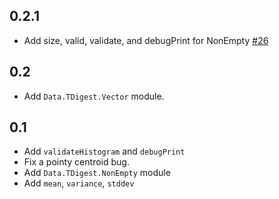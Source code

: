 ## 0.2.1

- Add size, valid, validate, and debugPrint for NonEmpty
  [#26](https://github.com/futurice/haskell-tdigest/pull/26)

## 0.2

- Add `Data.TDigest.Vector` module.

## 0.1

- Add `validateHistogram` and `debugPrint`
- Fix a pointy centroid bug.
- Add `Data.TDigest.NonEmpty` module
- Add `mean`, `variance`, `stddev`

